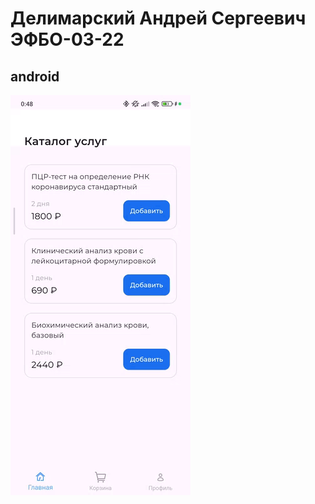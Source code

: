 # Делимарский Андрей Сергеевич ЭФБО-03-22

## android
![android](https://github.com/LekasNet/Repository_name/blob/fourth/app.gif)
